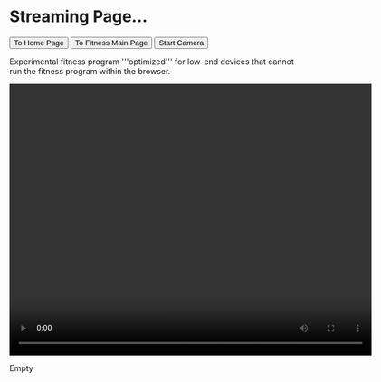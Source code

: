 <html>
    <head>
        <meta charset="utf-8">
        <meta http-equiv="X-UA-Compatible" content="IE=edge">
        <title>Fitness Stream Page - adamgulde.github.io</title>
        <meta name="description" content="">
        <meta name="viewport" content="width=device-width, initial-scale=1">
        <link rel="stylesheet" href="">
    </head>
    <body>
        <!--[if lt IE 7]>
            <p class="browsehappy">You are using an <strong>outdated</strong> browser. Please <a href="#">upgrade your browser</a> to improve your experience.</p>
        <![endif]-->
        <h1>Streaming Page...</h1>
        <button onclick="location.href='https://adamgulde.github.io'" type="button">To Home Page</button>
        <button onclick="location.href='https://adamgulde.github.io/fitness'" type="button">To Fitness Main Page</button>
        <button id="start-camera">Start Camera</button>
        <p>Experimental fitness program '''optimized''' for low-end devices that cannot run the fitness program within the browser.</p>
        <video id="video" width="640" height="480" autoplay></video>
        <canvas id="canvas" width="640" height="480"></canvas>       
        <p id="data_text">Empty</p>
        <script>
            const getBase64StringFromDataURL = (dataURL) =>
                dataURL.replace('data:', '').replace(/^.+,/, '');
            let camera_button = document.querySelector("#start-camera");
            let video = document.querySelector("#video");
            let canvas = document.querySelector("#canvas");
            let data_paragraph = document.querySelector("#data_text");
            data_paragraph.innerHTML = 'Empty'
            camera_button.addEventListener('click', async function() {
                let stream = await navigator.mediaDevices.getUserMedia({ video: true, audio: false });
                video.srcObject = stream;
                setInterval(function() {
                canvas.getContext('2d').drawImage(video, 0, 0, canvas.width, canvas.height);
                let converted_image = getBase64StringFromDataURL(canvas.toDataURL('image/jpeg'));
                // data url of the image
                data_paragraph.innerHTML = converted_image
            }, 30);
            });
        </script>
        <script src="" async defer></script>
    </body>
</html>
